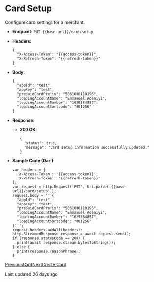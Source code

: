 # Card Setup

Configure card settings for a merchant.

*   **Endpoint**: `PUT {{base-url}}/card/setup`
    
*   **Headers**:

    ```
    {
      "X-Access-Token": "{{access-token}}",
      "X-Refresh-Token": "{{refresh-token}}"
    }
    ```
    
*   **Body**:

    ```
    {
      "appId": "test",
      "appKey": "test",
      "prepaidCardPrefix": "5061000110195",
      "loadingAccountName": "Emmanuel Adeniyi",
      "loadingAccountNumber": "1029384857",
      "loadingAccountSortcode": "001256"
    }
    ```
    
*   **Response**:
    
    *   **200 OK**:

        ```
        {
          "status": true,
          "message": "Card setup information successfully updated."
        }
        ```
        
    
*   **Sample Code (Dart)**:

    ```
    var headers = {
      'X-Access-Token': '{{access-token}}',
      'X-Refresh-Token': '{{refresh-token}}'
    };
    var request = http.Request('PUT', Uri.parse('{{base-url}}/card/setup'));
    request.body = '''{
      "appId": "test",
      "appKey": "test",
      "prepaidCardPrefix": "5061000110195",
      "loadingAccountName": "Emmanuel Adeniyi",
      "loadingAccountNumber": "1029384857",
      "loadingAccountSortcode": "001256"
    }''';
    request.headers.addAll(headers);
    http.StreamedResponse response = await request.send();
    if (response.statusCode == 200) {
      print(await response.stream.bytesToString());
    } else {
      print(response.reasonPhrase);
    }
    ```
    

[PreviousCard](/xpress-wallet-api/merchant/card)[NextCreate Card](/xpress-wallet-api/merchant/card/create-card)

Last updated 26 days ago